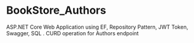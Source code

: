 # BookStore_Authors
ASP.NET Core Web Application using EF, Repository Pattern, JWT Token, Swagger, SQL . CURD operation for Authors endpoint
